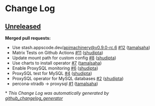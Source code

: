 # Change Log

## [Unreleased](https://github.com/kubedb/proxysql/tree/HEAD)

**Merged pull requests:**

- Use stash.appscode.dev/apimachinery@v0.9.0-rc.6 [\#12](https://github.com/kubedb/proxysql/pull/12) ([tamalsaha](https://github.com/tamalsaha))
- Matrix Tests on Github Actions [\#11](https://github.com/kubedb/proxysql/pull/11) ([shudipta](https://github.com/shudipta))
- Update mount path for custom config [\#8](https://github.com/kubedb/proxysql/pull/8) ([shudipta](https://github.com/shudipta))
- Use charts to install operator [\#7](https://github.com/kubedb/proxysql/pull/7) ([tamalsaha](https://github.com/tamalsaha))
- Enable ProxySQL monitoring [\#6](https://github.com/kubedb/proxysql/pull/6) ([shudipta](https://github.com/shudipta))
- ProxySQL test for MySQL [\#4](https://github.com/kubedb/proxysql/pull/4) ([shudipta](https://github.com/shudipta))
- ProxySQL operator for MySQL databases [\#2](https://github.com/kubedb/proxysql/pull/2) ([shudipta](https://github.com/shudipta))
- percona-xtradb -\> proxysql [\#1](https://github.com/kubedb/proxysql/pull/1) ([tamalsaha](https://github.com/tamalsaha))



\* *This Change Log was automatically generated by [github_changelog_generator](https://github.com/skywinder/Github-Changelog-Generator)*